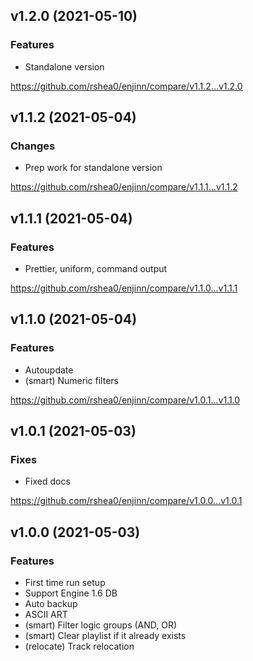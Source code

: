 ## v1.2.0 (2021-05-10)

### Features

- Standalone version

https://github.com/rshea0/enjinn/compare/v1.1.2...v1.2.0

## v1.1.2 (2021-05-04)

### Changes

- Prep work for standalone version

https://github.com/rshea0/enjinn/compare/v1.1.1...v1.1.2

## v1.1.1 (2021-05-04)

### Features

- Prettier, uniform, command output

https://github.com/rshea0/enjinn/compare/v1.1.0...v1.1.1

## v1.1.0 (2021-05-04)

### Features

- Autoupdate
- (smart) Numeric filters

https://github.com/rshea0/enjinn/compare/v1.0.1...v1.1.0

## v1.0.1 (2021-05-03)

### Fixes

- Fixed docs

https://github.com/rshea0/enjinn/compare/v1.0.0...v1.0.1

## v1.0.0 (2021-05-03)

### Features

- First time run setup
- Support Engine 1.6 DB
- Auto backup
- ASCII ART
- (smart) Filter logic groups (AND, OR)
- (smart) Clear playlist if it already exists
- (relocate) Track relocation
